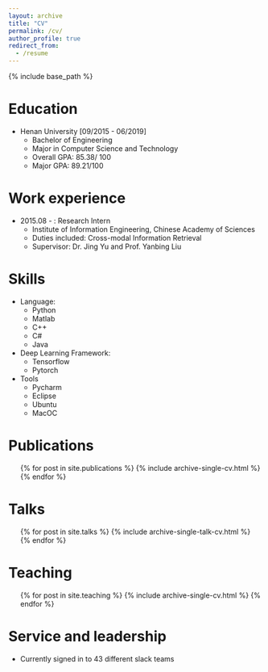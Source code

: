 ```yaml
---
layout: archive
title: "CV"
permalink: /cv/
author_profile: true
redirect_from:
  - /resume
---
```


{% include base_path %}

Education
======
* Henan University [09/2015 - 06/2019]
  * Bachelor of Engineering
  * Major in Computer Science and Technology
  * Overall GPA: 85.38/ 100
  * Major GPA: 89.21/100

Work experience
======
* 2015.08 - : Research Intern
  * Institute of Information Engineering, Chinese Academy of Sciences 
  * Duties included: Cross-modal Information Retrieval
  * Supervisor: Dr. Jing Yu and Prof. Yanbing Liu
  
Skills
======
* Language: 
  * Python 
  * Matlab  
  * C++  
  * C# 
  * Java
* Deep Learning Framework: 
  * Tensorflow
  * Pytorch
* Tools
  * Pycharm
  * Eclipse
  * Ubuntu
  * MacOC

Publications
======
  <ul>{% for post in site.publications %}
    {% include archive-single-cv.html %}
  {% endfor %}</ul>
  
Talks
======
  <ul>{% for post in site.talks %}
    {% include archive-single-talk-cv.html %}
  {% endfor %}</ul>
  
Teaching
======
  <ul>{% for post in site.teaching %}
    {% include archive-single-cv.html %}
  {% endfor %}</ul>
  
Service and leadership
======
* Currently signed in to 43 different slack teams
